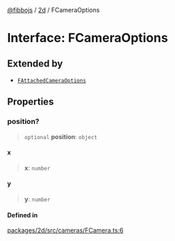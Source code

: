[@fibbojs](/api/index) / [2d](/api/2d) / FCameraOptions

# Interface: FCameraOptions

## Extended by

- [`FAttachedCameraOptions`](FAttachedCameraOptions.md)

## Properties

### position?

> `optional` **position**: `object`

#### x

> **x**: `number`

#### y

> **y**: `number`

#### Defined in

[packages/2d/src/cameras/FCamera.ts:6](https://github.com/fibbojs/fibbo/blob/ca0e011a21c87d9c4978217c9b9041de6ed31595/packages/2d/src/cameras/FCamera.ts#L6)
